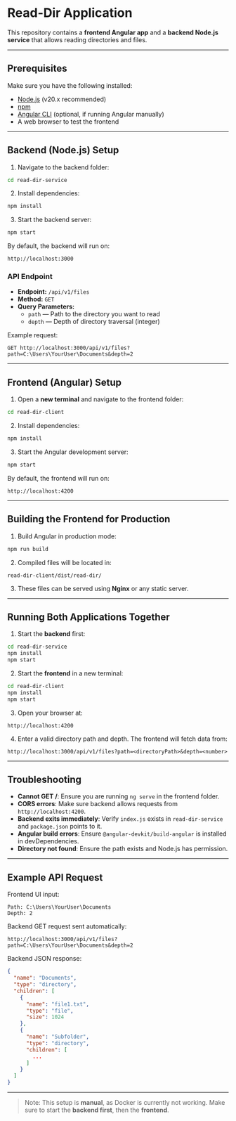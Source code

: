 # Read-Dir Application

This repository contains a **frontend Angular app** and a **backend Node.js service** that allows reading directories and files.

---

## Prerequisites

Make sure you have the following installed:

- [Node.js](https://nodejs.org/) (v20.x recommended)
- [npm](https://www.npmjs.com/)
- [Angular CLI](https://angular.io/cli) (optional, if running Angular manually)
- A web browser to test the frontend

---

## Backend (Node.js) Setup

1. Navigate to the backend folder:

```bash
cd read-dir-service
```

2. Install dependencies:

```bash
npm install
```

3. Start the backend server:

```bash
npm start
```

By default, the backend will run on:

```
http://localhost:3000
```

### API Endpoint

- **Endpoint:** `/api/v1/files`
- **Method:** `GET`
- **Query Parameters:**
  - `path` — Path to the directory you want to read
  - `depth` — Depth of directory traversal (integer)

Example request:

```
GET http://localhost:3000/api/v1/files?path=C:\Users\YourUser\Documents&depth=2
```

---

## Frontend (Angular) Setup

1. Open a **new terminal** and navigate to the frontend folder:

```bash
cd read-dir-client
```

2. Install dependencies:

```bash
npm install
```

3. Start the Angular development server:

```bash
npm start
```

By default, the frontend will run on:

```
http://localhost:4200
```

---

## Building the Frontend for Production

1. Build Angular in production mode:

```bash
npm run build
```

2. Compiled files will be located in:

```
read-dir-client/dist/read-dir/
```

3. These files can be served using **Nginx** or any static server.

---

## Running Both Applications Together

1. Start the **backend** first:

```bash
cd read-dir-service
npm install
npm start
```

2. Start the **frontend** in a new terminal:

```bash
cd read-dir-client
npm install
npm start
```

3. Open your browser at:

```
http://localhost:4200
```

4. Enter a valid directory path and depth. The frontend will fetch data from:

```
http://localhost:3000/api/v1/files?path=<directoryPath>&depth=<number>
```

---

## Troubleshooting

- **Cannot GET /**: Ensure you are running `ng serve` in the frontend folder.
- **CORS errors**: Make sure backend allows requests from `http://localhost:4200`.
- **Backend exits immediately**: Verify `index.js` exists in `read-dir-service` and `package.json` points to it.
- **Angular build errors**: Ensure `@angular-devkit/build-angular` is installed in devDependencies.
- **Directory not found**: Ensure the path exists and Node.js has permission.

---

## Example API Request

Frontend UI input:

```
Path: C:\Users\YourUser\Documents
Depth: 2
```

Backend GET request sent automatically:

```
http://localhost:3000/api/v1/files?path=C:\Users\YourUser\Documents&depth=2
```

Backend JSON response:

```json
{
  "name": "Documents",
  "type": "directory",
  "children": [
    {
      "name": "file1.txt",
      "type": "file",
      "size": 1024
    },
    {
      "name": "Subfolder",
      "type": "directory",
      "children": [
        ...
      ]
    }
  ]
}
```

---

> Note: This setup is **manual**, as Docker is currently not working. Make sure to start the **backend first**, then the **frontend**.

